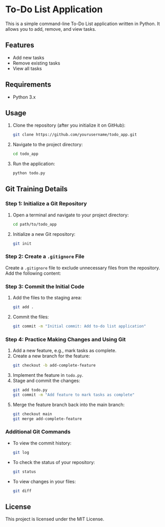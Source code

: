 # To-Do List Application

This is a simple command-line To-Do List application written in Python. It allows you to add, remove, and view tasks.

## Features

- Add new tasks
- Remove existing tasks
- View all tasks

## Requirements

- Python 3.x

## Usage

1. Clone the repository (after you initialize it on GitHub):
    ```sh
    git clone https://github.com/yourusername/todo_app.git
    ```
2. Navigate to the project directory:
    ```sh
    cd todo_app
    ```
3. Run the application:
    ```sh
    python todo.py
    ```


## Git Training Details

### Step 1: Initialize a Git Repository

1. Open a terminal and navigate to your project directory:
    ```sh
    cd path/to/todo_app
    ```
2. Initialize a new Git repository:
    ```sh
    git init
    ```

### Step 2: Create a `.gitignore` File

Create a `.gitignore` file to exclude unnecessary files from the repository. Add the following content:


### Step 3: Commit the Initial Code

1. Add the files to the staging area:
    ```sh
    git add .
    ```
2. Commit the files:
    ```sh
    git commit -m "Initial commit: Add to-do list application"
    ```

### Step 4: Practice Making Changes and Using Git

1. Add a new feature, e.g., mark tasks as complete.
2. Create a new branch for the feature:
    ```sh
    git checkout -b add-complete-feature
    ```
3. Implement the feature in `todo.py`.
4. Stage and commit the changes:
    ```sh
    git add todo.py
    git commit -m "Add feature to mark tasks as complete"
    ```
5. Merge the feature branch back into the main branch:
    ```sh
    git checkout main
    git merge add-complete-feature
    ```

### Additional Git Commands

- To view the commit history:
    ```sh
    git log
    ```
- To check the status of your repository:
    ```sh
    git status
    ```
- To view changes in your files:
    ```sh
    git diff
    ```

## License

This project is licensed under the MIT License.
